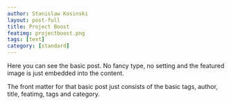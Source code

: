 ```yaml
---
author: Stanislaw Kosinski
layout: post-full
title: Project Boost
featimg: projectboost.png
tags: [text]
category: [standard]
---
```

Here you can see the basic post. No fancy type, no setting and the featured image is just embedded into the content.

The front matter for that basic post just consists of the basic tags, author, title, featimg, tags and category.
